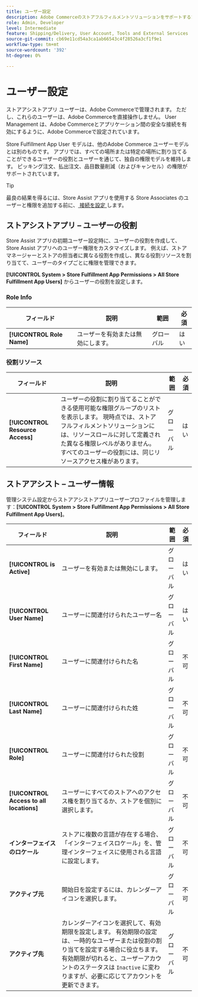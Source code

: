 ```yaml
---
title: ユーザー設定
description: Adobe Commerceのストアフルフィルメントソリューションをサポートするために、拡張Inventory management ソースをマーチャントストアとして設定します。
role: Admin, Developer
level: Intermediate
feature: Shipping/Delivery, User Account, Tools and External Services
source-git-commit: cb69e11cd54a3ca1ab66543c4f28526a3cf1f9e1
workflow-type: tm+mt
source-wordcount: '392'
ht-degree: 0%

---
```


# ユーザー設定

ストアアシストアプリ ユーザーは、Adobe Commerceで管理されます。 ただし、これらのユーザーは、Adobe Commerceを直接操作しません。 User Management は、Adobe Commerceとアプリケーション間の安全な接続を有効にするように、Adobe Commerceで設定されています。

Store Fulfillment App User モデルは、他のAdobe Commerce ユーザーモデルとは別のものです。 アプリでは、すべての場所または特定の場所に割り当てることができるユーザーの役割とユーザーを通じて、独自の権限モデルを維持します。 ピッキング注文、払出注文、品目数量削減（およびキャンセル）の権限がサポートされています。

>[!TIP]
>
>最良の結果を得るには、Store Assist アプリを使用する Store Associates のユーザーと権限を追加する前に、[ 接続を設定 ](connect-set-up-service.md) します。

## ストアシストアプリ – ユーザーの役割

Store Assist アプリの初期ユーザー設定時に、ユーザーの役割を作成して、Store Assist アプリへのユーザー権限をカスタマイズします。 例えば、ストアマネージャーとストアの担当者に異なる役割を作成し、異なる役割リソースを割り当てて、ユーザーのタイプごとに権限を管理できます。

**[!UICONTROL System > Store Fulfillment App Permissions > All Store Fulfillment App Users]** からユーザーの役割を設定します。

### Role Info

| **フィールド** | **説明** | **範囲** | **必須** |
|----------------------------|-------------------------|-----------|--------------|
| **[!UICONTROL Role Name]** | ユーザーを有効または無効にします。 | グローバル | はい |

### 役割リソース

| **フィールド** | **説明** | **範囲** | **必須** |
|----------------------------------|--------------------------------------------------------------------------------------------------------------------------------------------------------------------------------------------------------------------------------------------|-----------|--------------|
| **[!UICONTROL Resource Access]** | ユーザーの役割に割り当てることができる使用可能な権限グループのリストを表示します。 現時点では、ストアフルフィルメントソリューションには、リソースロールに対して定義された異なる権限レベルがありません。 すべてのユーザーの役割には、同じリソースアクセス権があります。 | グローバル | はい |

## ストアアシスト – ユーザー情報

管理システム設定からストアアシストアプリユーザープロファイルを管理します：**[!UICONTROL System > Store Fulfillment App Permissions > All Store Fulfillment App Users]**。

| **フィールド** | **説明** | **範囲** | **必須** |
|------------------------------------------|-------------------------------------------------------------------------------------------------------------------------------------------------------------------------------------------------------------------------------------------------------------------------|-----------|--------------|
| **[!UICONTROL is Active]** | ユーザーを有効または無効にします。 | グローバル | はい |
| **[!UICONTROL User Name]** | ユーザーに関連付けられたユーザー名 | グローバル | はい |
| **[!UICONTROL First Name]** | ユーザーに関連付けられた名 | グローバル | 不可 |
| **[!UICONTROL Last Name]** | ユーザーに関連付けられた姓 | グローバル | 不可 |
| **[!UICONTROL Role]** | ユーザーに関連付けられた役割 | グローバル | 不可 |
| **[!UICONTROL Access to all locations]** | ユーザーにすべてのストアへのアクセス権を割り当てるか、ストアを個別に選択します。 | グローバル | 不可 |
| **インターフェイスのロケール** | ストアに複数の言語が存在する場合、「インターフェイスロケール」を、管理インターフェイスに使用される言語に設定します。 | グローバル | 不可 |
| **アクティブ元** | 開始日を設定するには、カレンダーアイコンを選択します。 | グローバル | 不可 |
| **アクティブ先** | カレンダーアイコンを選択して、有効期限を設定します。 有効期限の設定は、一時的なユーザーまたは役割の割り当てを設定する場合に役立ちます。 有効期限が切れると、ユーザーアカウントのステータスは `Inactive` に変わりますが、必要に応じてアカウントを更新できます。 | グローバル | 不可 |
